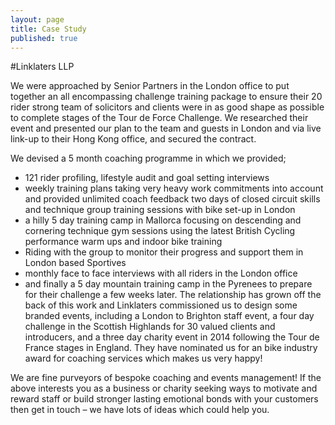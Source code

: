 ```yaml
---
layout: page
title: Case Study
published: true
---
```

#Linklaters LLP

We were approached by Senior Partners in the London office to put together an all encompassing challenge training package to ensure their 20 rider strong team of solicitors and clients were in as good shape as possible to complete stages of the Tour de Force Challenge. We researched their event and presented our plan to the team and guests in London and via live link-up to their Hong Kong office, and secured the contract.

We devised a 5 month coaching programme in which we provided;

- 121 rider profiling, lifestyle audit and goal setting interviews
- weekly training plans taking very heavy work commitments into account and provided unlimited coach feedback two days of closed circuit skills and technique group training sessions with bike set-up in London
- a hilly 5 day training camp in Mallorca focusing on descending and cornering technique
gym sessions using the latest British Cycling performance warm ups and indoor bike training
- Riding with the group to monitor their progress and support them in London based Sportives
- monthly face to face interviews with all riders in the London office
- and finally a 5 day mountain training camp in the Pyrenees to prepare for their challenge a few weeks later.
The relationship has grown off the back of this work and Linklaters commissioned us to design some branded events, including a London to Brighton staff event, a four day challenge in the Scottish Highlands for 30 valued clients and introducers, and a three day charity event in 2014 following the Tour de France stages in England. They have nominated us for an bike industry award for coaching services which makes us very happy!

We are fine purveyors of bespoke coaching and events management! If the above interests you as a business or charity seeking ways to motivate and reward staff or build stronger lasting emotional bonds with your customers then get in touch – we have lots of ideas which could help you. 